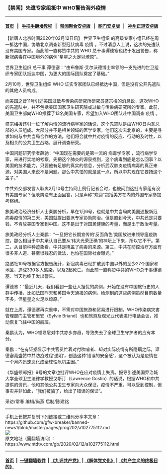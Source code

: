 ### 【禁闻】先遣专家组抵中 WHO警告海外疫情
------------------------

#### [首页](https://github.com/gfw-breaker/banned-news1/blob/master/README.md) &nbsp;&nbsp;|&nbsp;&nbsp; [手把手翻墙教程](https://github.com/gfw-breaker/guides/wiki) &nbsp;&nbsp;|&nbsp;&nbsp; [禁闻聚合安卓版](https://github.com/gfw-breaker/bn-android) &nbsp;&nbsp;|&nbsp;&nbsp; [网门安卓版](https://github.com/oGate2/oGate) &nbsp;&nbsp;|&nbsp;&nbsp; [神州正道安卓版](https://github.com/SzzdOgate/update) 



<div><div class="post_content" itemprop="articleBody">
 <p>
  【新唐人北京时间2020年02月12日讯】
  <ok href="https://www.ntdtv.com/gb/世界卫生组织.htm">
   世界卫生组织
  </ok>
  的高级专家小组已经在周一抵达中国，协助北京调查新型冠状病毒
  <ok href="https://www.ntdtv.com/gb/疫情.htm">
   疫情
  </ok>
  。不过消息人士说，这次的先遣队没有美国专家。而此前一直称赞中共的
  <ok href="https://www.ntdtv.com/gb/who.htm">
   WHO
  </ok>
  总干事谭德塞也终于发出警告，称新冠病毒在中国境外的病例“星星之火足以燎原”。
 </p>
 <p>
  <ok href="https://www.ntdtv.com/gb/世界卫生组织.htm">
   世界卫生组织
  </ok>
  总干事 谭德塞：“由布鲁斯·艾尔沃德博士率领的一支先进的世卫组织专家团队抵达中国，为更大的国际团队奠定了基础。”
 </p>
 <p>
  2月10号，世界卫生组织
  <ok href="https://www.ntdtv.com/gb/who.htm">
   WHO
  </ok>
  证实专家团队已经抵达中国，但是没有公开先遣队的其他人员构成。
 </p>
 <p>
  而美国之音11号引述美国过敏与传染病研究所研究员盛宗梅的消息说，这次WHO的先遣队中，并不包括美国国家卫生研究院或过敏与传染病研究所的专家。此前，美国卫生部向WHO推荐了13名美国专家，希望加入WHO团队赴中国调查
  <ok href="https://www.ntdtv.com/gb/疫情.htm">
   疫情
  </ok>
  。
 </p>
 <p>
  盛宗梅援还引一位了解内情的流行病学家的话说，这个先遣队是由WHO日内瓦总部的人员组成。大部分并不是相关领域的医学专家，他们这次去北京的，主要是寻求如何与中共当局合作的方法。他们将会就中共对疫情的反应、行动的及时性，以及相关的公共卫生战略，展开调查研究。
 </p>
 <p>
  中国问题研究学者薛驰：“中国现在需要的是第一流的
  <ok href="https://www.ntdtv.com/gb/病毒学专家.htm">
   病毒学专家
  </ok>
  ，流行病学专家，来进行实地的考察，先把这个肺炎的源泉找到，这个病毒到底是怎么回事？以美国的技术能力，只要他有足够的真实的信息，分析武汉肺炎疫情病毒的真正来源，对美国人来说不是问题。那么中共怕的就是这一点，所以中共现在它要捂这个盖子。”
 </p>
 <p>
  中共外交部发言人耿爽2月10号主持网上例行记者会时，也被问到这批专家组有没有美国专家？但耿爽没有正面回答，只是声称“欢迎”包括美方在内的外国专家参加考察组。
 </p>
 <p>
  旅美政治经济分析人士秦鹏分析，早在1月6号，也就是中共当局向美国通报新冠病毒疫情的第三天，美国就提出要派专家协助防治。但是直到今天，中共还是只要钱，不肯放美国专家到中国。这不是出于对国民健康的考量，而是出于政治考量。
 </p>
 <p>
  旅美政经分析人士秦鹏：“一旦把它长期宣传的‘反面角色’美国放进来领导瘟疫防控，那么相当于中共承认自己要从‘伟大光荣正确’的神坛上下来，所以它不干。第二，从目前种种迹象看，中共是掩盖了病毒的来源。第三，中共在防控治疗方面有很多非人道、甚至很残忍的做法，也怕在国际社会曝光。”
 </p>
 <p>
  路透社10号根据官方报告统计，新冠病毒已经扩散到中国以外的至少27个国家和地区，造成330多人感染，以及2起死亡。而此前一直称赞中共的WHO总干事谭德塞，当天也终于发出警告。
 </p>
 <p>
  谭德塞：“最近几天，我们看到一些让人担忧的病例，开始在没有中国旅行史的人群中传播，比如法国昨天和英国今天通报的病例。检测到的这些病例虽然目前数量不多，但星星之火足以燎原。”
 </p>
 <p>
  就在上周，谭德塞再次重申，不需对中国旅游和贸易进行限制，WHO传染病灾害管理部门主管布里安（Sylvie Briand）也和旅游及观光业代表进行电话会议，推动恢复飞往中国的航班。
 </p>
 <p>
  秦鹏认为，WHO领导层对中共亦步亦趋，导致失去了全球卫生守护者的应有本分。
 </p>
 <p>
  秦鹏：“在有证据显示中共官员忙着对付吹哨者、却对实际疫情有所隐瞒之际，谭德塞竟盛赞中共防疫过程‘透明’，创造这种‘错误的安全感’，这个被认为是疫情在一个月内迅速恶化成全球性危机主因。”
 </p>
 <p>
  《华盛顿邮报》9号的文章也批评WHO在应对疫情上失责。报导引述美国乔治城大学全球卫生法律学教授戈斯汀（Lawrence Gostin）的话说，根据WHO和中共提供的资讯，他和其他公共卫生专家向大众保证，疫情不严重，可以受到控制，但事实并非如此，“我们被骗了，给出了错误的保证”。
 </p>
 <p>
  采访/常春 编辑/尚燕 后制/陈建铭
 </p>
 <div class="single_ad">
 </div>
</div>
</div>
<hr/>
手机上长按并复制下列链接或二维码分享本文章：<br/>
https://github.com/gfw-breaker/banned-news1/blob/master/pages/prog202/a102775112.md <br/>
<a href='https://github.com/gfw-breaker/banned-news1/blob/master/pages/prog202/a102775112.md'><img src='https://github.com/gfw-breaker/banned-news1/blob/master/pages/prog202/a102775112.md.png'/></a> <br/>
原文地址（需翻墙访问）：https://www.ntdtv.com/gb/2020/02/12/a102775112.html


------------------------
#### [首页](https://github.com/gfw-breaker/banned-news1/blob/master/README.md) &nbsp;|&nbsp; [一键翻墙软件](https://github.com/gfw-breaker/nogfw/blob/master/README.md) &nbsp;| [《九评共产党》](https://github.com/gfw-breaker/9ping.md/blob/master/README.md#九评之一评共产党是什么) | [《解体党文化》](https://github.com/gfw-breaker/jtdwh.md/blob/master/README.md) | [《共产主义的终极目的》](https://github.com/gfw-breaker/gczydzjmd.md/blob/master/README.md)


<img src='http://gfw-breaker.win/banned-news/pages/prog202/a102775112.md' width='0px' height='0px'/>